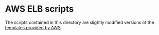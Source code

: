 # AWS ELB scripts

The scripts contained in this directory are slightly modified versions of the [templates provided by AWS](https://github.com/awslabs/aws-codedeploy-samples).
